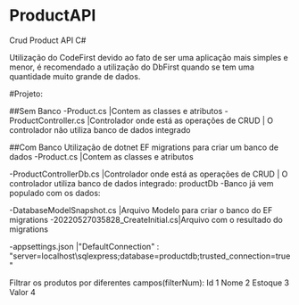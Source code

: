 # ProductAPI
Crud Product API C#


Utilização do CodeFirst devido ao fato de ser uma aplicação mais simples e menor, é recomendado a utilização do DbFirst quando se tem uma quantidade muito grande de dados.


#Projeto:

##Sem Banco
-Product.cs                     |Contem as classes e atributos
-ProductController.cs           |Controlador onde está as operações de CRUD | O controlador não utiliza banco de dados integrado


##Com Banco
Utilização de dotnet EF migrations para criar um banco de dados
-Product.cs                     |Contem as classes e atributos

-ProductControllerDb.cs         |Controlador onde está as operações de CRUD | O controlador utiliza banco de dados integrado: productDb
-Banco já vem populado com os dados:

-DatabaseModelSnapshot.cs       |Arquivo Modelo para criar o banco do EF migrations
-20220527035828_CreateInitial.cs|Arquivo com o resultado do migrations

-appsettings.json               |"DefaultConnection" : "server=localhost\\sqlexpress;database=productdb;trusted_connection=true"

Filtrar os produtos por diferentes campos(filterNum):
Id      1
Nome    2
Estoque 3
Valor   4